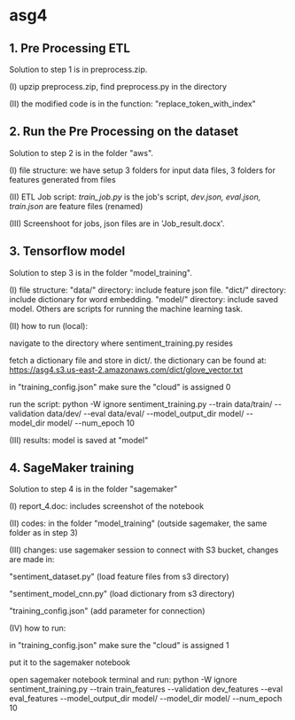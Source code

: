 # asg4
## 1. Pre Processing ETL
Solution to step 1 is in preprocess.zip.

(I) upzip preprocess.zip, find preprocess.py in the directory

(II) the modified code is in the function: "replace_token_with_index"

## 2. Run the Pre Processing on the dataset
Solution to step 2 is in the folder "aws". 

(I) file structure: we have setup 3 folders for input data files, 3 folders for features generated from files

(II) ETL Job script: *train_job.py* is the job's script, *dev.json, eval.json, train.json* are feature files (renamed)

(III) Screenshoot for jobs, json files are in 'Job_result.docx'.

## 3. Tensorflow model
Solution to step 3 is in the folder "model_training".

(I) file structure: "data/" directory: include feature json file. "dict/" directory: include dictionary for word embedding. "model/" directory: include saved model. Others are scripts for running the machine learning task.

(II) how to run (local): 

navigate to the directory where sentiment_training.py resides

fetch a dictionary file and store in dict/. the dictionary can be found at: https://asg4.s3.us-east-2.amazonaws.com/dict/glove_vector.txt

in "training_config.json" make sure the "cloud" is assigned 0

run the script: python -W ignore sentiment_training.py --train data/train/ --validation data/dev/ --eval data/eval/ --model_output_dir model/ --model_dir model/ --num_epoch 10

(III) results: model is saved at "model"

## 4. SageMaker training
Solution to step 4 is in the folder "sagemaker"

(I) report_4.doc: includes screenshot of the notebook

(II) codes: in the folder "model_training" (outside sagemaker, the same folder as in step 3)

(III) changes: use sagemaker session to connect with S3 bucket, changes are made in:

"sentiment_dataset.py" (load feature files from s3 directory)

"sentiment_model_cnn.py" (load dictionary from s3 directory)

"training_config.json" (add parameter for connection)

(IV) how to run: 

in "training_config.json" make sure the "cloud" is assigned 1

put it to the sagemaker notebook

open sagemaker notebook terminal and run: python -W ignore sentiment_training.py --train train_features --validation dev_features --eval eval_features --model_output_dir model/ --model_dir model/ --num_epoch 10
